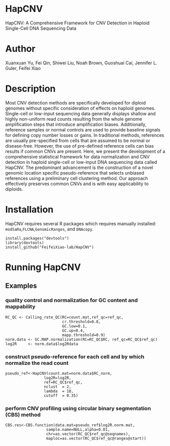 # HapCNV
HapCNV: A Comprehensive Framework for CNV Detection in Haploid Single-Cell DNA Sequencing Data

# Author
Xuanxuan Yu, Fei Qin, Shiwei Liu, Noah Brown, Guoshuai Cai, Jennifer L. Guler, Feifei Xiao

# Description
Most CNV detection methods are specifically developed for diploid genomes without specific consideration of effects on haploid genomes. Single-cell or low-input sequencing data generally displays shallow and highly non-uniform read counts resulting from the whole genome amplification steps that introduce amplification biases. Additionally, reference samples or normal controls are used to provide baseline signals for defining copy number losses or gains. In traditional methods, references are usually pre-specified from cells that are assumed to be normal or disease-free. However, the use of pre-defined reference cells can bias results if common CNVs are present. Here, we present the development of a comprehensive statistical framework for data normalization and CNV detection in haploid single-cell or low-input DNA sequencing data called HapCNV. The predominant advancement is the construction of a novel genomic location specific pseudo-reference that selects unbiased references using a preliminary cell clustering method. Our approach effectively preserves common CNVs and is with easy applicability to diploids.

# Installation
HapCNV requires several R packages which requires manually installed: `modSaRa`,`FLCNA`,`GenomicRanges`, and `DNAcopy`. 

```
install.packages("devtools")
library(devtools)
install_github("FeifeiXiao-lab/HapCNV")
```

# Running HapCNV
## Examples
### quality control and normalization for GC content and mappability
```
RC_QC <- Calling_rate_QC(RC=count.mat,ref_qc=ref_qc, 
                         cr.threshold=0.8,
                         GC.low=0.1,
                         GC.up=0.4,
                         mapp.threshold=0.9)
norm.data <- GC.MAP.normalization(RC=RC_QC$RC, ref_qc=RC_QC$ref_qc)
log2R     <- norm.data$log2Rdata
```
### construct pseudo-reference for each cell and by which normalize the read count
```
pseudo_ref<-HapCNV(count.mat=norm.data$RC_norm,
                 log2R=log2R,
                 ref=RC_QC$ref_qc,
                 nclust  = 2,
                 lambda  = 10,
                 cutoff  = 0.35)
```
### perform CNV profiling using circular binary segmentation (CBS) method
```
CBS.res<-CBS.function(data.mat=pseudo_ref$log2R.norm.mat,
                  sample.name=NULL,alpha=0.01,
                  chr=as.vector(RC_QC$ref_qc@seqnames),
                  maploc=as.vector(RC_QC$ref_qc@ranges@start))
```
